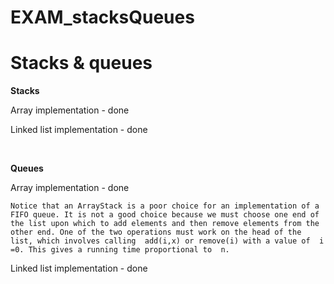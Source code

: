 # EXAM_stacksQueues

<h1>Stacks & queues</h1>

<b>Stacks</b>
<p>Array implementation - done</p> 
<p>Linked list implementation - done</p>

<br>

<b>Queues</b>
<p>Array implementation - done</p>
<pre><code>Notice that an ArrayStack is a poor choice for an implementation of a FIFO queue. It is not a good choice because we must choose one end of the list upon which to add elements and then remove elements from the other end. One of the two operations must work on the head of the list, which involves calling  add(i,x) or remove(i) with a value of  i =0. This gives a running time proportional to  n.</pre></code>
<p>Linked list implementation - done</p>
